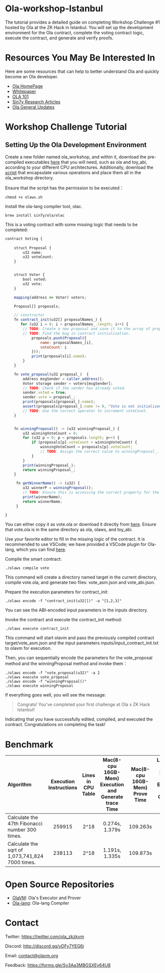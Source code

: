 # Ola-workshop-Istanbul
The tutorial provides a detailed guide on completing Workshop Challenge #1 hosted by Ola at the ZK Hack in Istanbul. 
You will set up the development environment for the Ola contract, complete the voting contract logic, execute the contract, and generate and verify proofs.

# Resources You May Be Interested In
Here are some resources that can help to better understand Ola and quickly become an Ola developer.
- [Ola HomePage](https://home.olavm.org)
- [Whitepaper](https://olavm.org/)
- [OLA 101](https://www.youtube.com/watch?v=kaCiHQ6sM9A&list=PL-4FcjL--esquu-7mVq2dqJ3PyBPR-m5w)
- [Sin7y Research Articles](https://hackmd.io/@sin7y)
- [Ola General Updates](https://medium.com/@ola_zkzkvm)

# Workshop Challenge Tutorial
## Setting Up the Ola Development Environment
Create a new folder named ola_workshop, and within it, download the pre-compiled executables [here](https://github.com/Sin7Y/Ola-Workshop-Istanbul/tree/main/tool-chain) that you will need, such as ola and toy_abi, according to your different CPU architectures. Additionally, download the [script](https://github.com/Sin7Y/Ola-Workshop-Istanbul/blob/main/olaws) that encapsulate various operations and place them all in the ola_workshop directory.

Ensure that the script has the permission to be executed：
````shell
chmod +x olaws.sh
````

Install the ola-lang compiler tool, olac.
````shell
brew install sin7y/ola/olac
````

This is a voting contract with some missing logic that needs to be completed:
````js
contract Voting {
 
    struct Proposal {
        u32 name;  
        u32 voteCount;
    }


    struct Voter {
        bool voted;  
        u32 vote;   
    }

    mapping(address => Voter) voters;

    Proposal[] proposals;

    // constructor
    fn contract_init(u32[] proposalNames_) {
       for (u32 i = 0; i < proposalNames_.length; i++) {
        // TODO: Create a new proposal and save it to the array of proposals.
        // TODO: Find the bug in contract initialization.
            proposals.push(Proposal({
                name: proposalNames_[i],
                voteCount: i
            }));
            print(proposals[i].name);
        }
    }

    fn vote_proposal(u32 proposal_)  {
        address msgSender = caller_address();
        Voter storage sender = voters[msgSender];
        // TODO: Check if the sender has already voted.
        sender.voted = true;
        sender.vote = proposal_;
        print(proposals[proposal_].name);
        assert(proposals[proposal_].name != 0, "Vote is not initialized");
        // TODO: Use the correct operator to increment voteCount.
    }


    fn winningProposal() -> (u32 winningProposal_) {
        u32 winningVoteCount = 0;
        for (u32 p = 0; p < proposals.length; p++) {
            if (proposals[p].voteCount > winningVoteCount) {
                winningVoteCount = proposals[p].voteCount;
                // TODO: Assign the correct value to winningProposal_.
            }
        }
        print(winningProposal_);
        return winningProposal_;
    }

     fn getWinnerName() -> (u32) {
        u32 winnerP = winningProposal();
        // TODO: Ensure this is accessing the correct property for the winner's name.
        print(winnerName);
        return winnerName;
     }

}

````
You can either copy it as vote.ola or download it directly from [here](https://github.com/Sin7Y/Ola-Workshop-Istanbul/blob/main/vote.ola). 
Ensure that vote.ola is in the same directory as ola, olaws, and toy_abi.


Use your favorite editor to fill in the missing logic of the contract. It is recommended to use VSCode; we have provided a VSCode plugin for Ola-lang, which you can find [here](https://marketplace.visualstudio.com/items?itemName=Sin7y.ola).


Compile the smart contract:
````shell
./olaws compile vote
````
This command will create a directory named target in the current directory, compile vote.ola, and generate two files: vote_asm.json and vote_abi.json.

Prepare the execution parameters for contract_init:
````shell
./olaws encode -f "contract_init(u32[])" -a "[1,2,3]"
````
You can see the ABI-encoded input parameters in the inputs directory.


Invoke the contract and execute the contract_init method:
````shell
./olaws execute contract_init
````
This command will start olavm and pass the previously compiled contract target/vote_asm.json and the input parameters inputs/input_contract_init.txt to olavm for execution.

Then, you can sequentially encode the parameters for the vote_proposal method and the winningProposal method and invoke them：
````shell
./olaws encode -f "vote_proposal(u32)" -a 2
./olaws execute vote_proposal
./olaws encode -f "winningProposal()"
./olaws execute winningProposal
````

If everything goes well, you will see the message:
>Congrats! You've completed your first challenge at Ola x ZK Hack Istanbul!

Indicating that you have successfully edited, compiled, and executed the contract. Congratulations on completing the task!


# Benchmark
| Algorithm                                       | Execution Instructions | Lines in CPU Table | Mac(8-cpu 16GB-Mem) Execution and Generate trace Time | Mac(8-cpu 16GB-Mem) Prove Time | Linux(32-cpu 256GB-Mem) Execution and Generate Trace Time | Linux(32-cpu 256GB-Mem) Prove Time |
| :---------------------------------------------- | :--------------------: | :----------------: | :---------------------------------------------------: | :----------------------------: | :-------------------------------------------------------: | :--------------------------------: |
| Calculate the 47th Fibonacci number 300 times.  |         259915         |        2^18        |                    0.274s, 1.379s                     |            109.263s            |                      1.305s, 1.273s                       |              38.521s               |
| Calculate the sqrt of 1,073,741,824 7000 times. |         238113         |        2^18        |                    1.191s, 1.335s                     |            109.873s            |                      0.697s, 1.266s                       |              38.654s               |


# Open Source Repositories
- [OlaVM](https://github.com/Sin7Y/olavm): Ola's Executor and Prover
- [Ola-lang](https://github.com/Sin7Y/ola-lang.git): Ola-lang Compiler


# Contact
Twitter: https://twitter.com/ola_zkzkvm

Discord: http://discord.gg/vDFy7YEG6j

Email: contact@olavm.org

Feedback: https://forms.gle/Sy3Aa3MBGSXEy64U8





